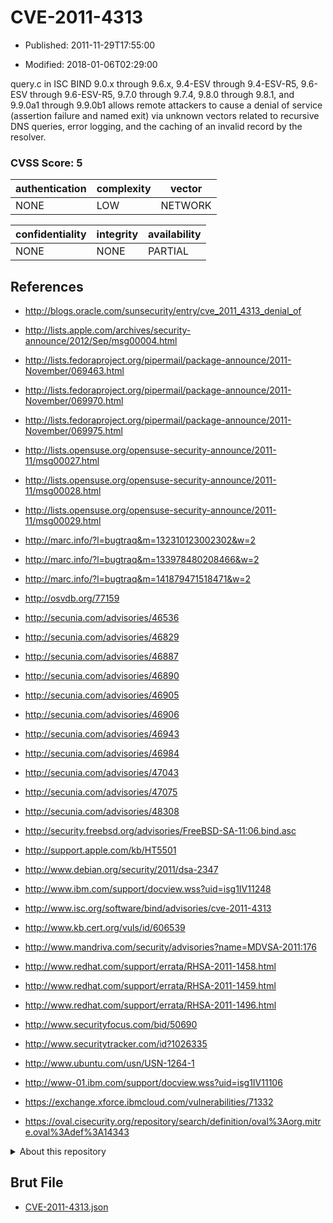 # CVE-2011-4313

- Published: 2011-11-29T17:55:00

- Modified: 2018-01-06T02:29:00

query.c in ISC BIND 9.0.x through 9.6.x, 9.4-ESV through 9.4-ESV-R5, 9.6-ESV through 9.6-ESV-R5, 9.7.0 through 9.7.4, 9.8.0 through 9.8.1, and 9.9.0a1 through 9.9.0b1 allows remote attackers to cause a denial of service (assertion failure and named exit) via unknown vectors related to recursive DNS queries, error logging, and the caching of an invalid record by the resolver.

### CVSS Score: **5**

| authentication | complexity | vector |
| --- | --- | --- |
| NONE | LOW | NETWORK |

| confidentiality | integrity | availability |
| --- | --- | --- |
| NONE | NONE | PARTIAL |

## References

* http://blogs.oracle.com/sunsecurity/entry/cve_2011_4313_denial_of

* http://lists.apple.com/archives/security-announce/2012/Sep/msg00004.html

* http://lists.fedoraproject.org/pipermail/package-announce/2011-November/069463.html

* http://lists.fedoraproject.org/pipermail/package-announce/2011-November/069970.html

* http://lists.fedoraproject.org/pipermail/package-announce/2011-November/069975.html

* http://lists.opensuse.org/opensuse-security-announce/2011-11/msg00027.html

* http://lists.opensuse.org/opensuse-security-announce/2011-11/msg00028.html

* http://lists.opensuse.org/opensuse-security-announce/2011-11/msg00029.html

* http://marc.info/?l=bugtraq&m=132310123002302&w=2

* http://marc.info/?l=bugtraq&m=133978480208466&w=2

* http://marc.info/?l=bugtraq&m=141879471518471&w=2

* http://osvdb.org/77159

* http://secunia.com/advisories/46536

* http://secunia.com/advisories/46829

* http://secunia.com/advisories/46887

* http://secunia.com/advisories/46890

* http://secunia.com/advisories/46905

* http://secunia.com/advisories/46906

* http://secunia.com/advisories/46943

* http://secunia.com/advisories/46984

* http://secunia.com/advisories/47043

* http://secunia.com/advisories/47075

* http://secunia.com/advisories/48308

* http://security.freebsd.org/advisories/FreeBSD-SA-11:06.bind.asc

* http://support.apple.com/kb/HT5501

* http://www.debian.org/security/2011/dsa-2347

* http://www.ibm.com/support/docview.wss?uid=isg1IV11248

* http://www.isc.org/software/bind/advisories/cve-2011-4313

* http://www.kb.cert.org/vuls/id/606539

* http://www.mandriva.com/security/advisories?name=MDVSA-2011:176

* http://www.redhat.com/support/errata/RHSA-2011-1458.html

* http://www.redhat.com/support/errata/RHSA-2011-1459.html

* http://www.redhat.com/support/errata/RHSA-2011-1496.html

* http://www.securityfocus.com/bid/50690

* http://www.securitytracker.com/id?1026335

* http://www.ubuntu.com/usn/USN-1264-1

* http://www-01.ibm.com/support/docview.wss?uid=isg1IV11106

* https://exchange.xforce.ibmcloud.com/vulnerabilities/71332

* https://oval.cisecurity.org/repository/search/definition/oval%3Aorg.mitre.oval%3Adef%3A14343

<details>
<summary>About this repository</summary> 

  This repository is part of the project [Live Hack CVE](https://github.com/Live-Hack-CVE). Main website can be found [www.live-hack.org](https://www.live-hack.org) 
  
  Made by [Sn0wAlice](https://github.com/Sn0wAlice) for the people that care about security and need to have a feed of the latest CVEs. Hope you enjoy it, don't forget to star the repo and follow me on [Twitter](https://twitter.com/Sn0wAlice) and [Github](https://github.com/Sn0wAlice). And that is my [personnal website](https://www.alice-snow.me/)

  - [Home Page](https://github.com/Live-Hack-CVE)
  - [Framework](https://github.com/Live-Hack-CVE/cve-framework)
  - [CVE database](https://github.com/Live-Hack-CVE/full_database)
  - [Changelog](https://github.com/Live-Hack-CVE/Changelog)
</details>

## Brut File

* [CVE-2011-4313.json](https://raw.githubusercontent.com/Live-Hack-CVE/full_database/main/cves/2011/CVE-2011-4313.json)

